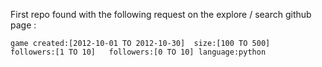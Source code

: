First repo found with the following request on the explore / search github page :

 ```game created:[2012-10-01 TO 2012-10-30]  size:[100 TO 500]   followers:[1 TO 10]   followers:[0 TO 10] language:python```

